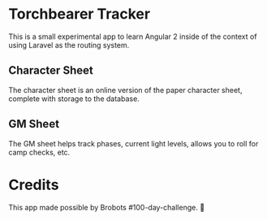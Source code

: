 # Torchbearer Tracker

This is a small experimental app to learn Angular 2 inside of the context of using Laravel as the routing system.

## Character Sheet

The character sheet is an online version of the paper character sheet, complete with storage to the database.

## GM Sheet

The GM sheet helps track phases, current light levels, allows you to roll for camp checks, etc.

# Credits

This app made possible by Brobots #100-day-challenge. :cake:
